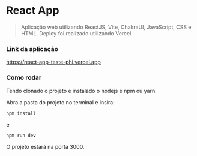 # React App

> Aplicação web utilizando ReactJS, Vite, ChakraUI, JavaScript, CSS e HTML.
> Deploy foi realizado utilizando Vercel.

### Link da aplicação

https://react-app-teste-phi.vercel.app

### Como rodar

Tendo clonado o projeto e instalado o nodejs e npm ou yarn.

Abra a pasta do projeto no terminal e insira:

```
npm install
```

e

```
npm run dev
```

O projeto estará na porta 3000.
